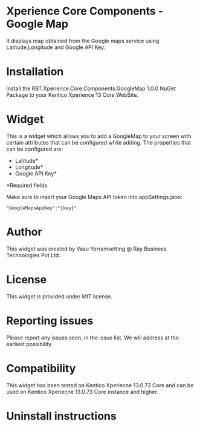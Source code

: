 # Xperience Core Components -Google Map

It displays map obtained from the Google maps service using Latitude,Longitude and Google API Key.

# Installation

Install the RBT.Xperience.Core.Components.GoogleMap 1.0.0 NuGet Package to your Kentico Xperience 13 Core WebSite. 

# Widget

This is a widget which allows you to add a GoogleMap to your screen with certain attributes that can be configured while adding. The properties that can be configured are:

- Latitude*
- Longitude*
- Google API Key*

*Required fields

Make sure to insert your Google Maps API token into appSettings.json:

    "GoogleMapsApiKey":"{key}"
  
# Author

This widget was created by Vasu Yerramsetting @ Ray Business Technologies Pvt Ltd.

# License

This widget is provided under MIT license.

# Reporting issues

Please report any issues seen, in the issue list. We will address at the earliest possibility.

# Compatibility

This widget has been tested on Kentico Xperiecne 13.0.73 Core and can be used on Kentico Xperiecne 13.0.73 Core instance and higher.
# Uninstall instructions

